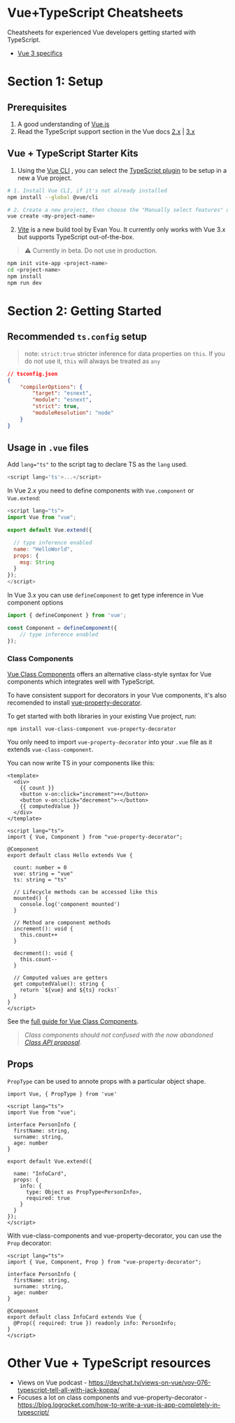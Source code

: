 # Vue+TypeScript Cheatsheets

Cheatsheets for experienced Vue developers getting started with TypeScript.

-   [Vue 3 specifics](vue-3.md)

# Section 1: Setup

## Prerequisites

1. A good understanding of [Vue.js](https://vuejs.org/)
2. Read the TypeScript support section in the Vue docs [2.x](https://vuejs.org/v2/guide/typescript.html) | [3.x](https://v3.vuejs.org/guide/typescript-support.html#typescript-support)

## Vue + TypeScript Starter Kits

1. Using the [Vue CLI](https://vuejs.org/v2/guide/installation.html#CLI) , you can select the [TypeScript plugin](https://github.com/vuejs/vue-cli/tree/dev/packages/%40vue/cli-plugin-typescript) to be setup in a new a Vue project.

```bash
# 1. Install Vue CLI, if it's not already installed
npm install --global @vue/cli

# 2. Create a new project, then choose the "Manually select features" option
vue create <my-project-name>
```

2. [Vite](https://github.com/vitejs/vite) is a new build tool by Evan You. It currently only works with Vue 3.x but supports TypeScript out-of-the-box.

> ⚠ Currently in beta. Do not use in production.

```bash
npm init vite-app <project-name>
cd <project-name>
npm install
npm run dev
```

# Section 2: Getting Started

## Recommended `ts.config` setup

> note: `strict:true` stricter inference for data properties on `this`. If you do not use it, `this` will always be treated as `any`

```json
// tsconfig.json
{
    "compilerOptions": {
        "target": "esnext",
        "module": "esnext",
        "strict": true,
        "moduleResolution": "node"
    }
}
```

## Usage in `.vue` files

Add `lang="ts"` to the script tag to declare TS as the `lang` used.

```js
<script lang='ts'>...</script>
```

In Vue 2.x you need to define components with `Vue.component` or `Vue.extend`:

```js
<script lang="ts">
import Vue from "vue";

export default Vue.extend({

  // type inference enabled
  name: "HelloWorld",
  props: {
    msg: String
  }
});
</script>
```

In Vue 3.x you can use `defineComponent` to get type inference in Vue component options

```js
import { defineComponent } from 'vue';

const Component = defineComponent({
    // type inference enabled
});
```

### Class Components
[Vue Class Components](https://class-component.vuejs.org/) offers an alternative class-style syntax for Vue components which integrates well with TypeScript.

To have consistent support for decorators in your Vue components, it's also recomended to install [vue-property-decorator](https://github.com/kaorun343/vue-property-decorator).


To get started with both libraries in your existing Vue project, run: 
```
npm install vue-class-component vue-property-decorator
```

You only need to import `vue-property-decorator` into your `.vue` file as it extends `vue-class-component`. 

You can now write TS in your components like this:

```vue
<template>
  <div>
    {{ count }}
    <button v-on:click="increment">+</button>
    <button v-on:click="decrement">-</button>
    {{ computedValue }}
  </div>
</template>

<script lang="ts">
import { Vue, Component } from "vue-property-decorator";

@Component
export default class Hello extends Vue {

  count: number = 0
  vue: string = "vue"
  ts: string = "ts"

  // Lifecycle methods can be accessed like this
  mounted() {
    console.log('component mounted')
  }

  // Method are component methods
  increment(): void {
    this.count++
  }

  decrement(): void {
    this.count--
  }

  // Computed values are getters
  get computedValue(): string {
    return `${vue} and ${ts} rocks!`
  }
}
</script>
```
See the [full guide for Vue Class Components](https://class-component.vuejs.org/guide/class-component.html#data).

> _Class components should not confused with the now abandoned [Class API proposal](https://github.com/vuejs/rfcs/pull/17#issuecomment-494242121)._

## Props

`PropType` can be used to annote props with a particular object shape.

```vue
import Vue, { PropType } from 'vue'

<script lang="ts">
import Vue from "vue";

interface PersonInfo { 
  firstName: string,
  surname: string,
  age: number
}

export default Vue.extend({
  
  name: "InfoCard",
  props: {
    info: {
      type: Object as PropType<PersonInfo>,
      required: true
    }
  }
});
</script>

```

With vue-class-components and vue-property-decorator, you can use the `Prop` decorator:

```vue
<script lang="ts">
import { Vue, Component, Prop } from "vue-property-decorator";

interface PersonInfo { 
  firstName: string,
  surname: string,
  age: number
}

@Component
export default class InfoCard extends Vue {
  @Prop({ required: true }) readonly info: PersonInfo;
}
</script>

```

# Other Vue + TypeScript resources
- Views on Vue podcast - https://devchat.tv/views-on-vue/vov-076-typescript-tell-all-with-jack-koppa/
- Focuses a lot on class components and vue-property-decorator - https://blog.logrocket.com/how-to-write-a-vue-js-app-completely-in-typescript/
